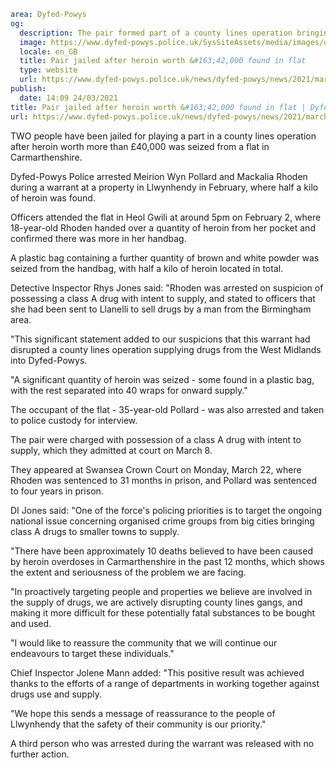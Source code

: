 ```yaml
area: Dyfed-Powys
og:
  description: The pair formed part of a county lines operation bringing drugs into the county
  image: https://www.dyfed-powys.police.uk/SysSiteAssets/media/images/dyfed-powys/news/news-article-pics/rhoden-and-pollard.png?crop=(0,35,1920,1046)&amp;w=600&amp;h=300&amp;scale=both
  locale: en_GB
  title: Pair jailed after heroin worth &#163;42,000 found in flat
  type: website
  url: https://www.dyfed-powys.police.uk/news/dyfed-powys/news/2021/march-2021/pair-jailed-after-heroin-worth-42000-found-in-flat/
publish:
  date: 14:09 24/03/2021
title: Pair jailed after heroin worth &#163;42,000 found in flat | Dyfed-Powys Police
url: https://www.dyfed-powys.police.uk/news/dyfed-powys/news/2021/march-2021/pair-jailed-after-heroin-worth-42000-found-in-flat/
```

TWO people have been jailed for playing a part in a county lines operation after heroin worth more than £40,000 was seized from a flat in Carmarthenshire.

Dyfed-Powys Police arrested Meirion Wyn Pollard and Mackalia Rhoden during a warrant at a property in Llwynhendy in February, where half a kilo of heroin was found.

Officers attended the flat in Heol Gwili at around 5pm on February 2, where 18-year-old Rhoden handed over a quantity of heroin from her pocket and confirmed there was more in her handbag.

A plastic bag containing a further quantity of brown and white powder was seized from the handbag, with half a kilo of heroin located in total.

Detective Inspector Rhys Jones said: "Rhoden was arrested on suspicion of possessing a class A drug with intent to supply, and stated to officers that she had been sent to Llanelli to sell drugs by a man from the Birmingham area.

"This significant statement added to our suspicions that this warrant had disrupted a county lines operation supplying drugs from the West Midlands into Dyfed-Powys.

"A significant quantity of heroin was seized - some found in a plastic bag, with the rest separated into 40 wraps for onward supply."

The occupant of the flat - 35-year-old Pollard - was also arrested and taken to police custody for interview.

The pair were charged with possession of a class A drug with intent to supply, which they admitted at court on March 8.

They appeared at Swansea Crown Court on Monday, March 22, where Rhoden was sentenced to 31 months in prison, and Pollard was sentenced to four years in prison.

DI Jones said: "One of the force's policing priorities is to target the ongoing national issue concerning organised crime groups from big cities bringing class A drugs to smaller towns to supply.

"There have been approximately 10 deaths believed to have been caused by heroin overdoses in Carmarthenshire in the past 12 months, which shows the extent and seriousness of the problem we are facing.

"In proactively targeting people and properties we believe are involved in the supply of drugs, we are actively disrupting county lines gangs, and making it more difficult for these potentially fatal substances to be bought and used.

"I would like to reassure the community that we will continue our endeavours to target these individuals."

Chief Inspector Jolene Mann added: "This positive result was achieved thanks to the efforts of a range of departments in working together against drugs use and supply.

"We hope this sends a message of reassurance to the people of Llwynhendy that the safety of their community is our priority."

A third person who was arrested during the warrant was released with no further action.
